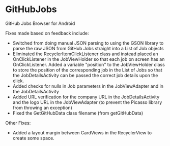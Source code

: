 # GitHubJobs
GitHub Jobs Browser for Android

Fixes made based on feedback include:
- Switched from doing manual JSON parsing to using the GSON library to parse the raw JSON from GitHub Jobs straight into a List of Job objects
- Eliminated the RecyclerItemClickListener class and instead placed an OnClickListener in the JobViewHolder so that each job on screen has an OnClickListener. Added a variable "position" to the JobViewHolder class to store the position of the corresponding job in the List of Jobs so that the JobDetailsActivity can be passed the correct job details upon the click.
- Added checks for nulls in Job parameters in the JobViewAdapter and in the JobDetailsActivity
- Added URL verification for the company URL in the JobDetailsActivity and the logo URL in the JobViewAdapter (to prevent the Picasso library from throwing an exception)
- Fixed the GetGitHubData class filename (from getGitHubData)

Other Fixes:
- Added a layout margin between CardViews in the RecyclerView to create some space.
